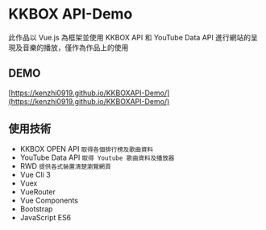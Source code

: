 # KKBOX API-Demo

此作品以 Vue.js 為框架並使用 KKBOX API 和 YouTube Data API 進行網站的呈現及音樂的播放，僅作為作品上的使用

## DEMO

[https://kenzhi0919.github.io/KKBOXAPI-Demo/](https://kenzhi0919.github.io/KKBOXAPI-Demo/)


## 使用技術

* KKBOX OPEN API
`取得各個排行榜及歌曲資料`
* YouTube Data API
`取得 Youtube 歌曲資料及播放器`
* RWD
`提供各式裝置清楚瀏覽網頁`
* Vue Cli 3
* Vuex
* VueRouter
* Vue Components
* Bootstrap
* JavaScript ES6

